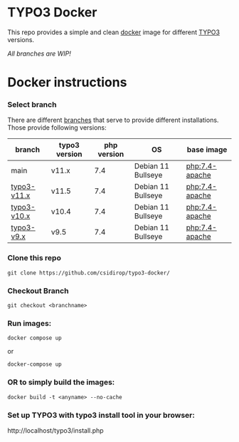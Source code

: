 # TYPO3 Docker
This repo provides a simple and clean [docker](https://www.docker.com/) image for different [TYPO3](https://typo3.org/) versions.

_All branches are WIP!_

# Docker instructions
### Select branch
There are different [branches](https://github.com/csidirop/typo3-docker/branches) that serve to provide different installations. Those provide following versions:

| branch | typo3 version | php version | OS | base image |
|---|---|---|---|---|
| main | v11.x | 7.4 | Debian 11 Bullseye | [php:7.4-apache](https://github.com/docker-library/php/blob/e4509d18e3cddd03e796dd6fd4fef88070ee5132/7.4/bullseye/apache/Dockerfile) |
| [typo3-v11.x](https://github.com/csidirop/typo3-docker/tree/typo3-v11.x) | v11.5 | 7.4 | Debian 11 Bullseye | [php:7.4-apache](https://github.com/docker-library/php/blob/e4509d18e3cddd03e796dd6fd4fef88070ee5132/7.4/bullseye/apache/Dockerfile) |
| [typo3-v10.x](https://github.com/csidirop/typo3-docker/tree/typo3-v10.x) | v10.4 | 7.4 | Debian 11 Bullseye | [php:7.4-apache](https://github.com/docker-library/php/blob/e4509d18e3cddd03e796dd6fd4fef88070ee5132/7.4/bullseye/apache/Dockerfile) |
| [typo3-v9.x](https://github.com/csidirop/typo3-docker/tree/typo3-v9.x) | v9.5 | 7.4 | Debian 11 Bullseye | [php:7.4-apache](https://github.com/docker-library/php/blob/e4509d18e3cddd03e796dd6fd4fef88070ee5132/7.4/bullseye/apache/Dockerfile) |

<!-- Table created with: https://www.tablesgenerator.com/markdown_tables -->

### Clone this repo
    git clone https://github.com/csidirop/typo3-docker/

### Checkout Branch
    git checkout <branchname>

### Run images:
    docker compose up

or  

    docker-compose up

### OR to simply build the images:
    docker build -t <anyname> --no-cache

### Set up TYPO3 with typo3 install tool in your browser:
http://localhost/typo3/install.php
